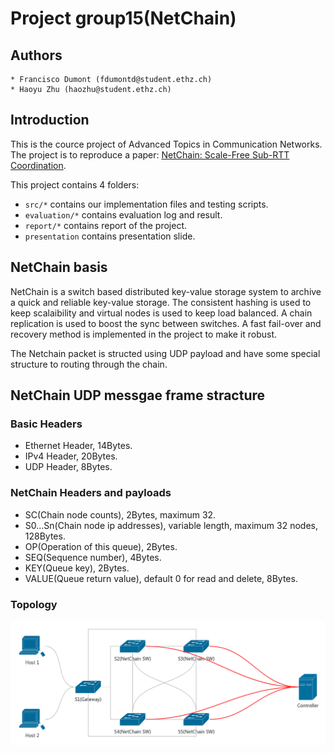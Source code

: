 # Project group15(NetChain)

## Authors

    * Francisco Dumont (fdumontd@student.ethz.ch)
    * Haoyu Zhu (haozhu@student.ethz.ch)

## Introduction

This is the cource project of Advanced Topics in Communication Networks. The project is to reproduce a paper: [NetChain: Scale-Free Sub-RTT Coordination](https://www.usenix.org/system/files/conference/nsdi18/nsdi18-jin.pdf).

This project contains 4 folders:

* `src/*` contains our implementation files and testing scripts.
* `evaluation/*` contains evaluation log and result.
* `report/*` contains report of the project.
* `presentation` contains presentation slide.

## NetChain basis

NetChain is a switch based distributed key-value storage system to archive a quick and reliable key-value storage. The consistent hashing is used to keep scalaibility and virtual nodes is used to keep load balanced. A chain replication is used to boost the sync between switches. A fast fail-over and recovery method is implemented in the project to make it robust.

The Netchain packet is structed using UDP payload and have some special structure to routing through the chain.

## NetChain UDP messgae frame stracture

### Basic Headers

* Ethernet Header, 14Bytes.
* IPv4 Header, 20Bytes.
* UDP Header, 8Bytes.

### NetChain Headers and payloads

* SC(Chain node counts), 2Bytes, maximum 32.
* S0...Sn(Chain node ip addresses), variable length, maximum 32 nodes, 128Bytes.
* OP(Operation of this queue), 2Bytes.
* SEQ(Sequence number), 4Bytes.
* KEY(Queue key), 2Bytes.
* VALUE(Queue return value), default 0 for read and delete, 8Bytes.

### Topology

![alt Topology](./report/figures/Topology.png "Topology")
